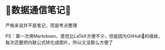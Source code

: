 # :hatched_chick:数据通信笔记:hatched_chick:

严格来说并不是笔记，而是考点整理

PS：第一次用Markdown，感觉比LaTeX方便不少，但是因为GitHub:shit:的缘故，每次还要把内联公式转化成图片，所以又没那么方便了
